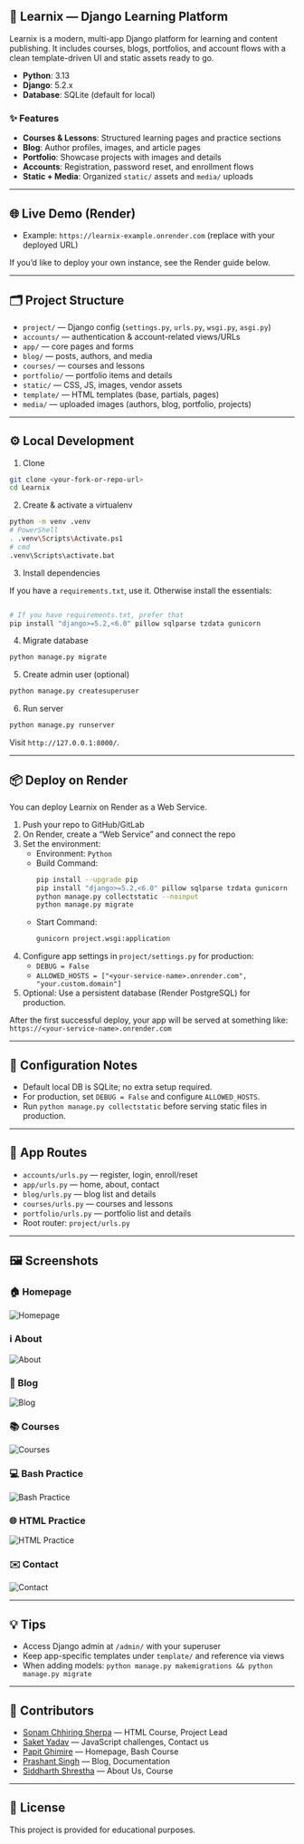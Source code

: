 ## 🚀 Learnix — Django Learning Platform

Learnix is a modern, multi-app Django platform for learning and content publishing. It includes courses, blogs, portfolios, and account flows with a clean template-driven UI and static assets ready to go.

- **Python**: 3.13
- **Django**: 5.2.x
- **Database**: SQLite (default for local)

### ✨ Features
- **Courses & Lessons**: Structured learning pages and practice sections
- **Blog**: Author profiles, images, and article pages
- **Portfolio**: Showcase projects with images and details
- **Accounts**: Registration, password reset, and enrollment flows
- **Static + Media**: Organized `static/` assets and `media/` uploads

---

## 🌐 Live Demo (Render)

- Example: `https://learnix-example.onrender.com` (replace with your deployed URL)

If you’d like to deploy your own instance, see the Render guide below.

---

## 🗂️ Project Structure

- `project/` — Django config (`settings.py`, `urls.py`, `wsgi.py`, `asgi.py`)
- `accounts/` — authentication & account-related views/URLs
- `app/` — core pages and forms
- `blog/` — posts, authors, and media
- `courses/` — courses and lessons
- `portfolio/` — portfolio items and details
- `static/` — CSS, JS, images, vendor assets
- `template/` — HTML templates (base, partials, pages)
- `media/` — uploaded images (authors, blog, portfolio, projects)

---

## ⚙️ Local Development

1) Clone
```bash
git clone <your-fork-or-repo-url>
cd Learnix
```

2) Create & activate a virtualenv
```bash
python -m venv .venv
# PowerShell
. .venv\Scripts\Activate.ps1
# cmd
.venv\Scripts\activate.bat
```

3) Install dependencies

 If you have a `requirements.txt`, use it. Otherwise install the essentials:
```bash

# If you have requirements.txt, prefer that
pip install "django>=5.2,<6.0" pillow sqlparse tzdata gunicorn
```

4) Migrate database
```bash
python manage.py migrate
```

5) Create admin user (optional)
```bash
python manage.py createsuperuser
```

6) Run server
```bash
python manage.py runserver
```
Visit `http://127.0.0.1:8000/`.

---

## 📦 Deploy on Render

You can deploy Learnix on Render as a Web Service.

1) Push your repo to GitHub/GitLab
2) On Render, create a “Web Service” and connect the repo
3) Set the environment:
   - Environment: `Python`
   - Build Command:
     ```bash
     pip install --upgrade pip
     pip install "django>=5.2,<6.0" pillow sqlparse tzdata gunicorn
     python manage.py collectstatic --noinput
     python manage.py migrate
     ```
   - Start Command:
     ```bash
     gunicorn project.wsgi:application
     ```
4) Configure app settings in `project/settings.py` for production:
   - `DEBUG = False`
   - `ALLOWED_HOSTS = ["<your-service-name>.onrender.com", "your.custom.domain"]`
5) Optional: Use a persistent database (Render PostgreSQL) for production.

After the first successful deploy, your app will be served at something like:
`https://<your-service-name>.onrender.com`

---

## 🔧 Configuration Notes

- Default local DB is SQLite; no extra setup required.
- For production, set `DEBUG = False` and configure `ALLOWED_HOSTS`.
- Run `python manage.py collectstatic` before serving static files in production.

---

## 🔗 App Routes

- `accounts/urls.py` — register, login, enroll/reset
- `app/urls.py` — home, about, contact
- `blog/urls.py` — blog list and details
- `courses/urls.py` — courses and lessons
- `portfolio/urls.py` — portfolio list and details
- Root router: `project/urls.py`

---

## 🖼️ Screenshots

### 🏠 Homepage
![Homepage](static/assets/screenshot/home.png)

### ℹ️ About
![About](static/assets/screenshot/about.png)

### 📝 Blog
![Blog](static/assets/screenshot/blog.png)

### 📚 Courses
![Courses](static/assets/screenshot/course.png)

### 💻 Bash Practice
![Bash Practice](static/assets/screenshot/bash-practice.png)

### 🌐 HTML Practice
![HTML Practice](static/assets/screenshot/html-practice.png)

### ✉️ Contact
![Contact](static/assets/screenshot/contact.png)

---

## 💡 Tips
- Access Django admin at `/admin/` with your superuser
- Keep app-specific templates under `template/` and reference via views
- When adding models: `python manage.py makemigrations && python manage.py migrate`

---

## 👥 Contributors

- [Sonam Chhiring Sherpa](https://github.com/SonamChhiringSherpa) — HTML Course, Project Lead  
- [Saket Yadav](https://github.com/saket-yadav) — JavaScript challenges, Contact us  
- [Papit Ghimire](https://github.com/papit-stack) — Homepage, Bash Course  
- [Prashant Singh](https://github.com/Prashant-singh23) — Blog, Documentation  
- [Siddharth Shrestha](https://github.com/Prashant-singh23) — About Us, Course

---

## 📄 License

This project is provided for educational purposes.
